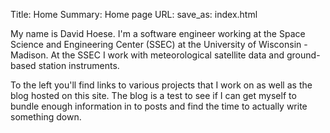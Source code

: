 Title: Home
Summary: Home page
URL: 
save_as: index.html

My name is David Hoese. I'm a software engineer working at the Space Science
and Engineering Center (SSEC) at the University of Wisconsin - Madison. At the
SSEC I work with meteorological satellite data and ground-based station
instruments.

To the left you'll find links to various projects that I work on as well as the blog
hosted on this site. The blog is a test to see if I can get myself to bundle
enough information in to posts and find the time to actually write something
down.


